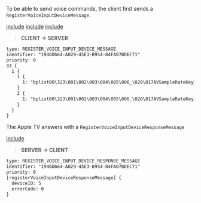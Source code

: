 To be able to send voice commands, the client first sends a `RegisterVoiceInputDeviceMessage`.

[include](../protobuf/RegisterVoiceInputDeviceMessage.proto)
[include](../protobuf/VoiceInputDeviceDescriptor.proto)
[include](../protobuf/AudioFormatSettings.proto)

> **CLIENT -> SERVER**
```txt
type: REGISTER_VOICE_INPUT_DEVICE_MESSAGE
identifier: "1946D664-A029-45E3-B954-84FA07BDEC71"
priority: 0
33 {
  1 {
    1 {
      1: "bplist00\323\001\002\003\004\005\006_\020\017AVSampleRateKey]AVFormatIDKey_\020\025AVNumberOfChannelsKey#@\317@\000\000\000\000\000\022opus\020\001\010\017!/GPU\000\000\000\000\000\000\001\001\000\000\000\000\000\000\000\007\000\000\000\000\000\000\000\000\000\000\000\000\000\000\000W"
    }
    2 {
      1: "bplist00\323\001\002\003\004\005\006_\020\017AVSampleRateKey]AVFormatIDKey_\020\025AVNumberOfChannelsKey#@\317@\000\000\000\000\000\022opus\020\001\010\017!/GPU\000\000\000\000\000\000\001\001\000\000\000\000\000\000\000\007\000\000\000\000\000\000\000\000\000\000\000\000\000\000\000W"
    }
  }
}
```

The Apple TV answers with a `RegisterVoiceInputDeviceResponseMessage`

[include](../protobuf/RegisterVoiceInputDeviceResponseMessage.proto)

> **SERVER -> CLIENT**
```txt
type: REGISTER_VOICE_INPUT_DEVICE_RESPONSE_MESSAGE
identifier: "1946D664-A029-45E3-B954-84FA07BDEC71"
priority: 0
[registerVoiceInputDeviceResponseMessage] {
  deviceID: 5
  errorCode: 0
}
```